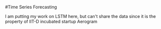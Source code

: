 #Time Series Forecasting

I am putting my work on LSTM here, but can't share the data since it is the property of IIT-D incubated startup Aerogram
